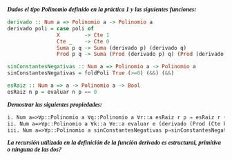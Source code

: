 <font face="LaTeX">

<strong>*Dados el tipo Polinomio definido en la práctica 1 y las siguientes funciones:*</strong>
    
```haskell
derivado :: Num a => Polinomio a -> Polinomio a
derivado poli = case poli of
                X        -> Cte 1
                Cte _    -> Cte 0
                Suma p q -> Suma (derivado p) (derivado q)
                Prod p q -> Suma (Prod (derivado p) q) (Prod (derivado q) p)

sinConstantesNegativas :: Num a => Polinomio a -> Polinomio a
sinConstantesNegativas = foldPoli True (>=0) (&&) (&&)

esRaiz :: Num a => a -> Polinomio a -> Bool
esRaiz n p = evaluar n p == 0
```
<strong>*Demostrar las siguientes propiedades:*</strong>
```LaTeX
i. Num a=>∀p::Polinomio a ∀q::Polinomio a ∀r::a esRaiz r p ⇒ esRaiz r (Prod p q)
ii. Num a=>∀p::Polinomio a ∀k::a ∀e::a evaluar e (derivado (Prod (Cte k) p)) = evaluar e (Prod (Cte k) (derivado p))
iii. Num a=>∀p::Polinomio a sinConstantesNegativas p⇒sinConstantesNegativas (derivado p)
```

<strong>*La recursión utilizada en la definición de la función derivado es estructural, primitiva o ninguna de las dos?*</strong>

</font>